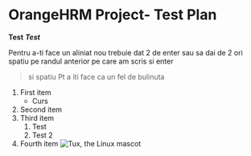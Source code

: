 # OrangeHRM Project- Test Plan 
**Test**
***Test***


Pentru a-ti face un aliniat nou trebuie dat 2 de enter sau sa dai de 2 ori spatiu pe randul anterior pe care am scris si enter
> si spatiu Pt a iti face ca un fel de bulinuta
1. First item
   - Curs
2. Second item
3. Third item
   1. Test
   2. Test 2
4. Fourth item
 ![Tux, the Linux mascot](/assets/images/tux.png)
